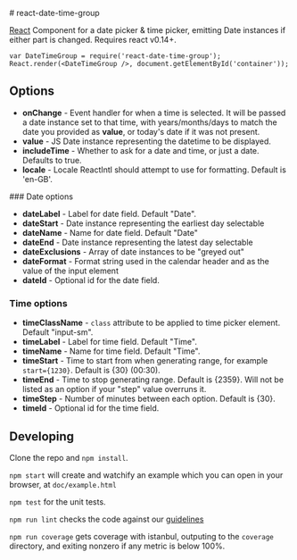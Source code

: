# react-date-time-group

[React](https://facebook.github.io/react/) Component for a date picker & time picker, emitting Date instances if either part is changed. Requires react v0.14+.

```
var DateTimeGroup = require('react-date-time-group');
React.render(<DateTimeGroup />, document.getElementById('container'));
```

## Options

- __onChange__ - Event handler for when a time is selected. It will be passed a date instance set to that time, with years/months/days to match the date you provided as __value__, or today's date if it was not present.
- __value__ - JS Date instance representing the datetime to be displayed.
- __includeTime__ - Whether to ask for a date and time, or just a date. Defaults to true.
- __locale__ - Locale ReactIntl should attempt to use for formatting. Default is 'en-GB'.

### Date options

- __dateLabel__ - Label for date field. Default "Date".
- __dateStart__ - Date instance representing the earliest day selectable
- __dateName__ - Name for date field. Default "Date"
- __dateEnd__ - Date instance representing the latest day selectable
- __dateExclusions__ - Array of date instances to be "greyed out"
- __dateFormat__ - Format string used in the calendar header and as the value of the input element
- __dateId__ - Optional id for the date field.

### Time options

- __timeClassName__ - `class` attribute to be applied to time picker element. Default "input-sm".
- __timeLabel__ - Label for time field. Default "Time".
- __timeName__ - Name for time field. Default "Time".
- __timeStart__ - Time to start from when generating range, for example `start={1230}`. Default is {30} (00:30).
- __timeEnd__ - Time to stop generating range. Default is {2359}. Will not be listed as an option if your "step" value overruns it.
- __timeStep__ - Number of minutes between each option. Default is {30}.
- __timeId__ - Optional id for the time field.

## Developing

Clone the repo and `npm install`.

`npm start` will create and watchify an example which you can open in your browser, at `doc/example.html`

`npm test` for the unit tests.

`npm run lint` checks the code against our [guidelines](https://github.com/holidayextras/culture/blob/master/.eslintrc)

`npm run coverage` gets coverage with istanbul, outputing to the `coverage` directory, and exiting nonzero if any metric is below 100%.
